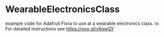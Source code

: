 # WearableElectronicsClass
example code for Adafruit Flora to use at a wearable electronics class. \n
For detailed instructions see https://goo.gl/v6qwQY
